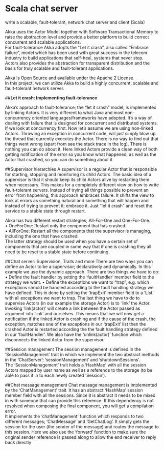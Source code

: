 # Scala chat server

write a scalable, fault-tolerant, network chat server and client (Scala)  

Akka uses the Actor Model together with Software Transactional Memory to raise the abstraction level and provide
a better platform to build correct concurrent and scalable applications.  
For fault-tolerance Akka adopts the “Let it crash”, also called “Embrace failure”, model which has been used with
great success in the telecom industry to build applications that self-heal, systems that never stop.  
Actors also provides the abstraction for transparent distribution and the basis for truly scalable and fault-tolerant
applications.  

Akka is Open Source and available under the Apache 2 License.  
In this project, we can utilize Akka to build a highly concurrent, scalable and fault-tolerant network server.

##**Let it crash: Implementing fault-tolerance**

Akka’s approach to fault-tolerance; the “let it crash” model, is implemented by linking Actors. It is very different
to what Java and most non-concurrency oriented languages/frameworks have adopted. It’s a way of dealing with
failure that is designed for concurrent and distributed systems.  
If we look at concurrency first. Now let’s assume we are using non-linked Actors. Throwing an exception in
concurrent code, will just simply blow up the thread that currently executes the Actor. There is no way to find
out that things went wrong (apart from see the stack trace in the log). There is nothing you can do about it. Here
linked Actors provide a clean way of both getting notification of the error so you know what happened, as well as
the Actor that crashed, so you can do something about it.  


##Supervisor hierarchies
A supervisor is a regular Actor that is responsible for starting, stopping and monitoring its child Actors. The basic
idea of a supervisor is that it should keep its child Actors alive by restarting them when necessary. This makes for
a completely different view on how to write fault-tolerant servers. Instead of trying all things possible to prevent
an error from happening, this approach embraces failure. It shifts the view to look at errors as something natural
and something that will happen and instead of trying to prevent it; embrace it. Just “let it crash” and reset the
service to a stable state through restart.

Akka has two different restart strategies; All-For-One and One-For-One.  
• OneForOne: Restart only the component that has crashed.  
• AllForOne: Restart all the components that the supervisor is managing, including the one that have crashed.  
The latter strategy should be used when you have a certain set of components that are coupled in some way that if
one is crashing they all need to be reset to a stable state before continuing.


##Chat server: Supervision, Traits and more
There are two ways you can define an Actor to be a supervisor; declaratively and dynamically. In this example we
use the dynamic approach. There are two things we have to do:
• Define the fault handler by setting the ‘faultHandler’ member field to the strategy we want.
• Define the exceptions we want to “trap”, e.g. which exceptions should be handled according to the fault
handling strategy we have defined. This in done by setting the ‘trapExit’ member field to a ‘List’ with all
exceptions we want to trap.
The last thing we have to do to supervise Actors (in our example the storage Actor) is to ‘link’ the Actor. Invoking
‘link(actor)’ will create a link between the Actor passed as argument into ‘link’ and ourselves. This means that we
will now get a notification if the linked Actor is crashing and if the cause of the crash, the exception, matches one
of the exceptions in our ‘trapExit’ list then the crashed Actor is restarted according the the fault handling strategy
defined in our ‘faultHandler’. We also have the ‘unlink(actor)’ function which disconnects the linked Actor from
the supervisor.

##Session management
The session management is defined in the ‘SessionManagement’ trait in which we implement the two abstract
methods in the ‘ChatServer’; ‘sessionManagement’ and ‘shutdownSessions’.  
The ‘SessionManagement’ trait holds a ‘HashMap’ with all the session Actors mapped by user name as well as a
reference to the storage (to be able to pass it in to each newly created ‘Session’).  

##Chat message management
Chat message management is implemented by the ‘ChatManagement’ trait. It has an abstract ‘HashMap’ session
member field with all the sessions. Since it is abstract it needs to be mixed in with someone that can provide this
reference. If this dependency is not resolved when composing the final component, you will get a compilation
error.  
It implements the ‘chatManagement’ function which responds to two different messages; ‘ChatMessage’ and
‘GetChatLog’. It simply gets the session for the user (the sender of the message) and routes the message to this
session. Here we also use the ‘forward’ function to make sure the original sender reference is passed along to
allow the end receiver to reply back directly  
